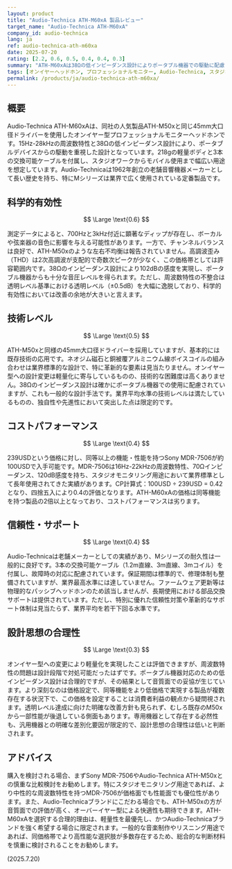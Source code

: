```yaml
---
layout: product
title: "Audio-Technica ATH-M60xA 製品レビュー"
target_name: "Audio-Technica ATH-M60xA"
company_id: audio-technica
lang: ja
ref: audio-technica-ath-m60xa
date: 2025-07-20
rating: [2.2, 0.6, 0.5, 0.4, 0.4, 0.3]
summary: "ATH-M60xAは38Ωの低インピーダンス設計によりポータブル機器での駆動に配慮されているが、科学的有効性と技術革新性で多くの課題を抱える。239USDという価格は同等機能・性能を持つ他製品と比較して著しく割高で、設計思想においても非合理的な側面が目立つ。"
tags: [オンイヤーヘッドホン, プロフェッショナルモニター, Audio-Technica, スタジオヘッドホン]
permalink: /products/ja/audio-technica-ath-m60xa/
---
```


## 概要

Audio-Technica ATH-M60xAは、同社の人気製品ATH-M50xと同じ45mm大口径ドライバーを使用したオンイヤー型プロフェッショナルモニターヘッドホンです。15Hz-28kHzの周波数特性と38Ωの低インピーダンス設計により、ポータブルデバイスからの駆動を重視した設計となっています。218gの軽量ボディと3本の交換可能ケーブルを付属し、スタジオワークからモバイル使用まで幅広い用途を想定しています。Audio-Technicaは1962年創立の老舗音響機器メーカーとして長い歴史を持ち、特にMシリーズは業界で広く使用されている定番製品です。

## 科学的有効性

$$ \Large \text{0.6} $$

測定データによると、700Hzと3kHz付近に顕著なディップが存在し、ボーカルや弦楽器の音色に影響を与える可能性があります。一方で、チャンネルバランスは良好で、ATH-M50xのような左右不均衡は報告されていません。高調波歪み（THD）は2次高調波が支配的で奇数次ピークが少なく、この価格帯としては許容範囲内です。38Ωのインピーダンス設計により102dBの感度を実現し、ポータブル機器からも十分な音圧レベルを得られます。ただし、周波数特性の不整合は透明レベル基準における透明レベル（±0.5dB）を大幅に逸脱しており、科学的有効性においては改善の余地が大きいと言えます。

## 技術レベル

$$ \Large \text{0.5} $$

ATH-M50xと同様の45mm大口径ドライバーを採用していますが、基本的には既存技術の応用です。ネオジム磁石と銅被覆アルミニウム線ボイスコイルの組み合わせは業界標準的な設計で、特に革新的な要素は見当たりません。オンイヤー型への設計変更は軽量化に寄与しているものの、技術的な困難度は高くありません。38Ωのインピーダンス設計は確かにポータブル機器での使用に配慮されていますが、これも一般的な設計手法です。業界平均水準の技術レベルは満たしているものの、独自性や先進性において突出した点は限定的です。

## コストパフォーマンス

$$ \Large \text{0.4} $$

239USDという価格に対し、同等以上の機能・性能を持つSony MDR-7506が約100USDで入手可能です。MDR-7506は16Hz-22kHzの周波数特性、70Ωインピーダンス、120dB感度を持ち、スタジオモニタリング用途において業界標準として長年使用されてきた実績があります。CP計算式：100USD ÷ 239USD = 0.42となり、四捨五入により0.4の評価となります。ATH-M60xAの価格は同等機能を持つ製品の2倍以上となっており、コストパフォーマンスは劣ります。

## 信頼性・サポート

$$ \Large \text{0.4} $$

Audio-Technicaは老舗メーカーとしての実績があり、Mシリーズの耐久性は一般的に良好です。3本の交換可能ケーブル（1.2m直線、3m直線、3mコイル）を付属し、故障時の対応に配慮されています。保証期間は標準的で、修理体制も整備されていますが、業界最高水準には達していません。ファームウェア更新等は物理的なパッシブヘッドホンのため該当しませんが、長期使用における部品交換サポートは提供されています。ただし、特別に優れた信頼性対策や革新的なサポート体制は見当たらず、業界平均を若干下回る水準です。

## 設計思想の合理性

$$ \Large \text{0.3} $$

オンイヤー型への変更により軽量化を実現したことは評価できますが、周波数特性の問題は設計段階で対処可能だったはずです。ポータブル機器対応のための低インピーダンス設計は合理的ですが、その結果として音質面での妥協が生じています。より深刻なのは価格設定で、同等機能をより低価格で実現する製品が複数存在する状況下で、この価格を設定することは消費者利益の観点から疑問視されます。透明レベル達成に向けた明確な改善方針も見られず、むしろ既存のM50xから一部性能が後退している側面もあります。専用機器として存在する必然性も、汎用機器との明確な差別化要因が限定的で、設計思想の合理性は低いと判断されます。

## アドバイス

購入を検討される場合、まずSony MDR-7506やAudio-Technica ATH-M50xとの慎重な比較検討をお勧めします。特にスタジオモニタリング用途であれば、より中性的な周波数特性を持つMDR-7506が価格面でも性能面でも優位性があります。また、Audio-Technicaブランドにこだわる場合でも、ATH-M50xの方が音質面での評価が高く、オーバーイヤー型による快適性も期待できます。ATH-M60xAを選択する合理的理由は、軽量性を最優先し、かつAudio-Technicaブランドを強く希望する場合に限定されます。一般的な音楽制作やリスニング用途であれば、同価格帯でより高性能な選択肢が多数存在するため、総合的な判断材料を慎重に検討されることをお勧めします。

(2025.7.20)